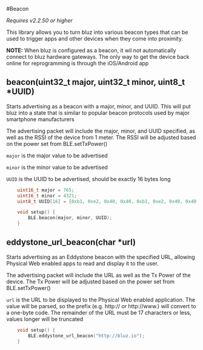 #Beacon

_Requires v2.2.50 or higher_

This library allows you to turn bluz into various beacon types that can be used to trigger apps and other devices when they come into proximity.

**NOTE:** When bluz is configured as a beacon, it wil not automatically connect to bluz hardware gateways. The only way to get the device back online for reprogramming is through the iOS/Android app

## beacon(uint32_t major, uint32_t minor, uint8_t *UUID)

Starts advertising as a beacon with a major, minor, and UUID. This will put bluz into a state that is similar to popular beacon protocols used by major smartphone manufacturers

The advertising packet will include the major, minor, and UUID specified, as well as the RSSI of the device from 1 meter. The RSSI will be adjusted based on the power set from BLE.setTxPower()


`major` is the major value to be advertised

`minor` is the minor value to be advertised

`UUID` is the UUID to be advertised, should be exactly 16 bytes long


```C++
    uint16_t major = 765;
    uint16_t minor = 4321;
    uint8_t UUID[16] = {0xb1, 0xe2, 0x40, 0x40, 0xb1, 0xe2, 0x40, 0x40, 0xb1, 0xe2, 0x40, 0x40, 0xb1, 0xe2, 0x40, 0x40};

    void setup() {
        BLE.beacon(major, minor, UUID);
    }
```

## eddystone_url_beacon(char *url)

Starts advertising as an Eddystone beacon with the specified URL, allowing Physical Web enabled apps to read and display it to the user.

The advertising packet will include the URL as well as the Tx Power of the device. The Tx Power will be adjusted based on the power set from BLE.setTxPower()

`url` is the URL to be displayed to the Physical Web enabled application. The value will be parsed, so the prefix (e.g. http:// or http://www.) will convert to a one-byte code. The remainder of the URL must be 17 characters or less, values longer will be truncated


```C++
    void setup() {
        BLE.eddystone_url_beacon("http://bluz.io");
    }
```

